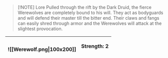 
> [!NOTE] Lore
> Pulled through the rift by the Dark Druid, the fierce Werewolves are completely bound to his will. They act as bodyguards and will defend their master till the bitter end. Their claws and fangs can easily shred through armor and the Werewolves will attack at the slightest provocation.

| ![[Werewolf.png\|100x200]] | <p align="left">Strength: 2<br><br> |
| :------------------------: | :---------------------------------: |
